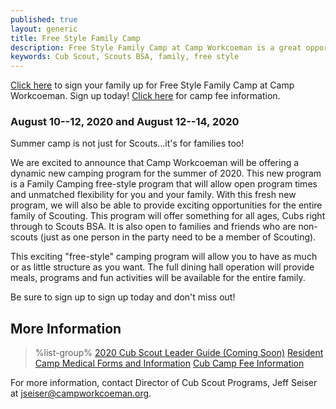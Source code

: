 ```yaml
---
published: true
layout: generic
title: Free Style Family Camp
description: Free Style Family Camp at Camp Workcoeman is a great opportunity for Scouts and Scouters of all ages to enjoy a summer camp experience together.
keywords: Cub Scout, Scouts BSA, family, free style
---
```


<div class="alert alert-info">
<a href="{{ site.url }}/cub-scouts/register/">Click here</a> to sign your family up for Free Style Family Camp at Camp Workcoeman. Sign up today! <a href="{{ site.url }}/cub-scouts/fees/">Click here</a> for camp fee information.
</div>

### August 10--12, 2020 and August 12--14, 2020

Summer camp is not just for Scouts...it's for families too!

We are excited to announce that Camp Workcoeman will be offering a dynamic new
camping program for the summer of 2020. This new program is a Family Camping
free-style program that will allow open program times and unmatched flexibility
for you and your family. With this fresh new program, we will also be able to
provide exciting opportunities for the entire family of Scouting. This program
will offer something for all ages, Cubs right through to Scouts BSA. It is also
open to families and friends who are non-scouts (just as one person in the party
need to be a member of Scouting).

This exciting "free-style" camping program will allow you to have as much or as
little structure as you want. The full dining hall operation will provide meals,
programs and fun activities will be available for the entire family.

Be sure to sign up to sign up today and don't miss out!

## More Information

> %list-group%
> <a href="{{ site.url }}/pdf/2019/2019-cub-leader-guide.pdf" class="list-group-item">2020 Cub Scout Leader Guide (Coming Soon)</a>
> <a href="{{ site.url }}/summer-camp/forms/medical-form-info/" class="list-group-item">Resident Camp Medical Forms and Information</a>
> <a href="{{ site.url }}/cub-scouts/fees/" class="list-group-item">Cub Camp Fee Information</a>

For more information, contact Director of Cub Scout Programs, Jeff Seiser at
[jseiser@campworkcoeman.org](mailto:jseiser@campworkcoeman.org).
